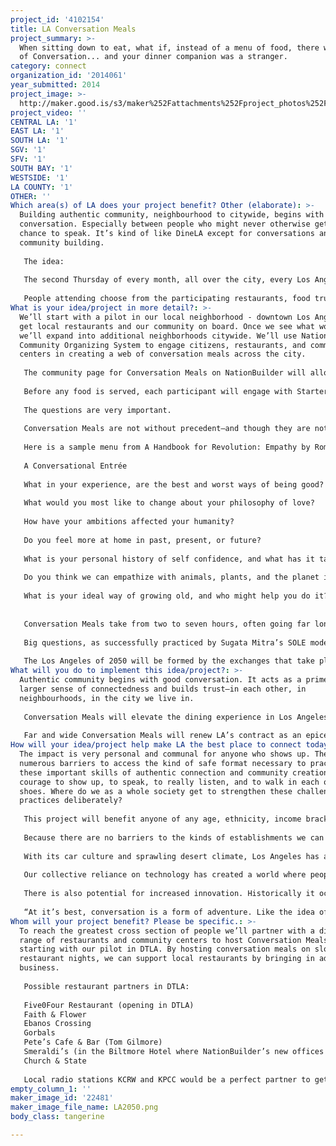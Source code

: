 ```yaml
---
project_id: '4102154'
title: LA Conversation Meals
project_summary: >-
  When sitting down to eat, what if, instead of a menu of food, there was a Menu
  of Conversation... and your dinner companion was a stranger.
category: connect
organization_id: '2014061'
year_submitted: 2014
project_image: >-
  http://maker.good.is/s3/maker%252Fattachments%252Fproject_photos%252Fimages%252F22481%252Fdisplay%252FLA2050.png=c570x385
project_video: ''
CENTRAL LA: '1'
EAST LA: '1'
SOUTH LA: '1'
SGV: '1'
SFV: '1'
SOUTH BAY: '1'
WESTSIDE: '1'
LA COUNTY: '1'
OTHER: ''
Which area(s) of LA does your project benefit? Other (elaborate): >-
  Building authentic community, neighbourhood to citywide, begins with good
  conversation. Especially between people who might never otherwise get the
  chance to speak. It’s kind of like DineLA except for conversations and
  community building.
   
   The idea: 
   
   The second Thursday of every month, all over the city, every Los Angeleno knows they can go out and engage in great conversation, with someone they would never usually get to meet. 
   
   People attending choose from the participating restaurants, food trucks and venues, based on cost, gastronomic taste, or location. Each location will have a set food menu, and when they arrive, diners will be seated with another participant they have never met, and given a Conversation Menu.
What is your idea/project in more detail?: >-
  We’ll start with a pilot in our local neighborhood - downtown Los Angeles - to
  get local restaurants and our community on board. Once we see what works,
  we’ll expand into additional neighborhoods citywide. We’ll use NationBuilder’s
  Community Organizing System to engage citizens, restaurants, and community
  centers in creating a web of conversation meals across the city. 
   
   The community page for Conversation Meals on NationBuilder will allow public participation in the organization and format of the events where appropriate, allowing the project to adapt to the needs and desires specific to each community as it grows. 
   
   Before any food is served, each participant will engage with Starters, Entrees, and Desserts from the Conversation Menu. These courses contain questions that will facilitate the adventure of genuine conversation, and help to create a two way dialogue. 
   
   The questions are very important. 
   
   Conversation Meals are not without precedent—and though they are not associated with a particular city (yet!), they have successfully been used to build community all over the world. 
   
   Here is a sample menu from A Handbook for Revolution: Empathy by Roman Krznaric:
   
   A Conversational Entrée
   
   What in your experience, are the best and worst ways of being good?
   
   What would you most like to change about your philosophy of love?
   
   How have your ambitions affected your humanity?
   
   Do you feel more at home in past, present, or future?
   
   What is your personal history of self confidence, and what has it taught you?
   
   Do you think we can empathize with animals, plants, and the planet itself?
   
   What is your ideal way of growing old, and who might help you do it?
   
   
   Conversation Meals take from two to seven hours, often going far longer than anticipated. 
   
   Big questions, as successfully practiced by Sugata Mitra’s SOLE model, Theodore Zeldin’s Oxford Muse, and The School of Life in London, help us get over our inhibitions and over practiced personas, and give us a side door entrance to explore the diverse perspectives in each other, our city and the world. The Questions help us step out of our own way, connect openly over ideas, walk in each others’ shoes—go on a new journey.
   
   The Los Angeles of 2050 will be formed by the exchanges that take place in Conversation Meals.
What will you do to implement this idea/project?: >-
  Authentic community begins with good conversation. It acts as a primer to a
  larger sense of connectedness and builds trust—in each other, in
  neighbourhoods, in the city we live in. 
   
   Conversation Meals will elevate the dining experience in Los Angeles by providing a reliable form of community nourishment for residents and visitors alike. 
   
   Far and wide Conversation Meals will renew LA’s contract as an epicenter of culture creation, this time through genuine dialogue in addition to the traditional one-way broadcasting we’re known for. Facilitating real time, in-person connectedness as an accessible, repeatable, scalable cultural event may become a defining attribute of what it means to be a world class city. We have the LA Philharmonic with Gustavo Dudamel, and the most excellent conversation in the world.
How will your idea/project help make LA the best place to connect today? In LA2050?: >-
  The impact is very personal and communal for anyone who shows up. There are
  numerous barriers to access the kind of safe format necessary to practice
  these important skills of authentic connection and community creation: the
  courage to show up, to speak, to really listen, and to walk in each others
  shoes. Where do we as a whole society get to strengthen these challenging
  practices deliberately? 
   
   This project will benefit anyone of any age, ethnicity, income bracket or background who is interested in having a good conversation, and has the courage to show up. It will also benefit whomever the participants go home to. Conversation Meals generate the kind of good feeling that spreads. 
   
   Because there are no barriers to the kinds of establishments we can break bread in --a long table at a taco truck, a school gymnasium, or a Michelin ranked restaurant, there is a very interesting opportunity to serve anyone from any community that is interested in community building.
   
   With its car culture and sprawling desert climate, Los Angeles has a reputation of being particularly isolating. At the same time, it also presents limitless opportunity for dynamic connectivity between diverse groups and ages—but people have to talk to each other first. 
   
   Our collective reliance on technology has created a world where people interact with their phones instead of interacting with each other (as this video illustrates: https://www.youtube.com/watch?v=Z7dLU6fk9QY). Conversation Meals are a way to break people out of their normal routines, helping create dialogue and connection with people they may pass on the street, sit next to on the bus, or see in a passing car. 
   
   There is also potential for increased innovation. Historically it occurs through authentic discussions around themes:
   
   “At it’s best, conversation is a form of adventure. Like the idea of Socratic dialogue, if you bring two people together with different viewpoints and experiences, the encounter between them can create something unexpected and new. This is just what happened in the 1950’s when Francis Crick and James Watson immersed themselves in endless discussions about genetics from their different disciplinary perspectives—a conversation that resulted in the discovery of the structure of DNA.” -Roma
Whom will your project benefit? Please be specific.: >-
  To reach the greatest cross section of people we’ll partner with a diverse
  range of restaurants and community centers to host Conversation Meals,
  starting with our pilot in DTLA. By hosting conversation meals on slower
  restaurant nights, we can support local restaurants by bringing in additional
  business. 
   
   Possible restaurant partners in DTLA:
   
   Five0Four Restaurant (opening in DTLA)
   Faith & Flower
   Ebanos Crossing
   Gorbals
   Pete’s Cafe & Bar (Tom Gilmore)
   Smeraldi’s (in the Biltmore Hotel where NationBuilder’s new offices as of December, 2014)
   Church & State
   
   Local radio stations KCRW and KPCC would be a perfect partner to get the word out to the local community, setting a tone of local engagement. You can hear the announcement before Which Way LA, or work in concert to have combine Conversation Meals with events that would benefit from debriefing in a more intimate or innovative way than a cocktail party.
empty_column_1: ''
maker_image_id: '22481'
maker_image_file_name: LA2050.png
body_class: tangerine

---
```

